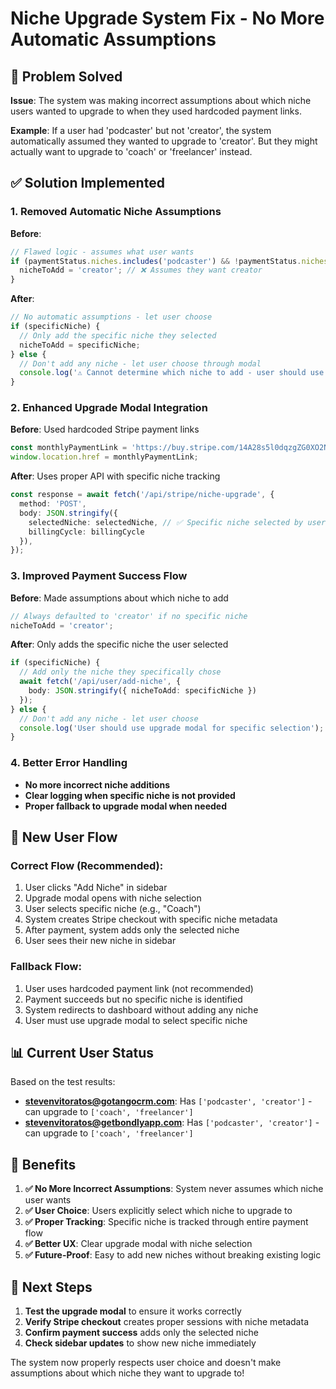 # Niche Upgrade System Fix - No More Automatic Assumptions

## 🎯 Problem Solved

**Issue**: The system was making incorrect assumptions about which niche users wanted to upgrade to when they used hardcoded payment links.

**Example**: If a user had 'podcaster' but not 'creator', the system automatically assumed they wanted to upgrade to 'creator'. But they might actually want to upgrade to 'coach' or 'freelancer' instead.

## ✅ Solution Implemented

### 1. **Removed Automatic Niche Assumptions**

**Before**: 
```typescript
// Flawed logic - assumes what user wants
if (paymentStatus.niches.includes('podcaster') && !paymentStatus.niches.includes('creator')) {
  nicheToAdd = 'creator'; // ❌ Assumes they want creator
}
```

**After**:
```typescript
// No automatic assumptions - let user choose
if (specificNiche) {
  // Only add the specific niche they selected
  nicheToAdd = specificNiche;
} else {
  // Don't add any niche - let user choose through modal
  console.log('⚠️ Cannot determine which niche to add - user should use upgrade modal');
}
```

### 2. **Enhanced Upgrade Modal Integration**

**Before**: Used hardcoded Stripe payment links
```typescript
const monthlyPaymentLink = 'https://buy.stripe.com/14A28s5l0dqzgZG0XO2Nq02';
window.location.href = monthlyPaymentLink;
```

**After**: Uses proper API with specific niche tracking
```typescript
const response = await fetch('/api/stripe/niche-upgrade', {
  method: 'POST',
  body: JSON.stringify({
    selectedNiche: selectedNiche, // ✅ Specific niche selected by user
    billingCycle: billingCycle
  }),
});
```

### 3. **Improved Payment Success Flow**

**Before**: Made assumptions about which niche to add
```typescript
// Always defaulted to 'creator' if no specific niche
nicheToAdd = 'creator';
```

**After**: Only adds the specific niche the user selected
```typescript
if (specificNiche) {
  // Add only the niche they specifically chose
  await fetch('/api/user/add-niche', {
    body: JSON.stringify({ nicheToAdd: specificNiche })
  });
} else {
  // Don't add any niche - let user choose
  console.log('User should use upgrade modal for specific selection');
}
```

### 4. **Better Error Handling**

- **No more incorrect niche additions**
- **Clear logging when specific niche is not provided**
- **Proper fallback to upgrade modal when needed**

## 🔄 New User Flow

### **Correct Flow (Recommended)**:
1. User clicks "Add Niche" in sidebar
2. Upgrade modal opens with niche selection
3. User selects specific niche (e.g., "Coach")
4. System creates Stripe checkout with specific niche metadata
5. After payment, system adds only the selected niche
6. User sees their new niche in sidebar

### **Fallback Flow**:
1. User uses hardcoded payment link (not recommended)
2. Payment succeeds but no specific niche is identified
3. System redirects to dashboard without adding any niche
4. User must use upgrade modal to select specific niche

## 📊 Current User Status

Based on the test results:

- **stevenvitoratos@gotangocrm.com**: Has `['podcaster', 'creator']` - can upgrade to `['coach', 'freelancer']`
- **stevenvitoratos@getbondlyapp.com**: Has `['podcaster', 'creator']` - can upgrade to `['coach', 'freelancer']`

## 🎉 Benefits

1. **✅ No More Incorrect Assumptions**: System never assumes which niche user wants
2. **✅ User Choice**: Users explicitly select which niche to upgrade to
3. **✅ Proper Tracking**: Specific niche is tracked through entire payment flow
4. **✅ Better UX**: Clear upgrade modal with niche selection
5. **✅ Future-Proof**: Easy to add new niches without breaking existing logic

## 🚀 Next Steps

1. **Test the upgrade modal** to ensure it works correctly
2. **Verify Stripe checkout** creates proper sessions with niche metadata
3. **Confirm payment success** adds only the selected niche
4. **Check sidebar updates** to show new niche immediately

The system now properly respects user choice and doesn't make assumptions about which niche they want to upgrade to! 